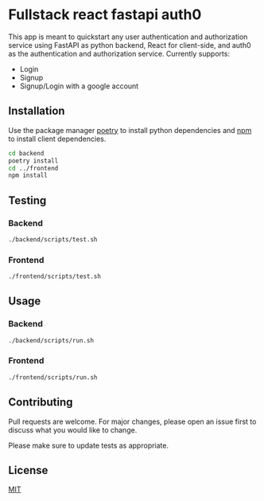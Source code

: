 # Fullstack react fastapi auth0

This app is meant to quickstart any user authentication and authorization service using FastAPI as python backend, React for client-side, and auth0 as the authentication and authorization service. 
Currently supports:
- Login
- Signup
- Signup/Login with a google account


## Installation

Use the package manager [poetry](https://python-poetry.org/docs/) to install python dependencies and [npm](https://docs.npmjs.com/cli/v6/commands/npm-install) to install client dependencies.

```bash
cd backend
poetry install
cd ../frontend
npm install
```
## Testing
### Backend
```bash
./backend/scripts/test.sh
```

### Frontend
```bash
./frontend/scripts/test.sh
```

## Usage

### Backend
```bash
./backend/scripts/run.sh
```

### Frontend
```bash
./frontend/scripts/run.sh
```

## Contributing

Pull requests are welcome. For major changes, please open an issue first
to discuss what you would like to change.

Please make sure to update tests as appropriate.

## License

[MIT](https://choosealicense.com/licenses/mit/)